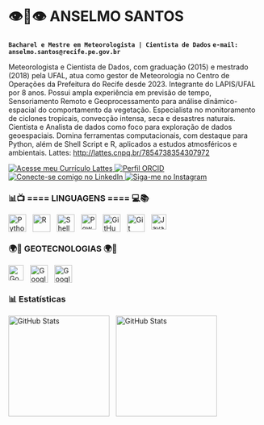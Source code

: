 # 👁👃👁 ANSELMO SANTOS
**`Bacharel e Mestre em Meteorologista | Cientista de Dados`**
**`e-mail: anselmo.santos@recife.pe.gov.br`**

Meteorologista e Cientista de Dados, com graduação (2015) e mestrado (2018) pela UFAL, atua como gestor de Meteorologia no Centro de Operações da Prefeitura do Recife desde 2023. Integrante do LAPIS/UFAL por 8 anos. Possui ampla experiência em previsão de tempo, Sensoriamento Remoto e Geoprocessamento para análise dinâmico-espacial do comportamento da vegetação. Especialista no monitoramento de ciclones tropicais, convecção intensa, seca e desastres naturais. Cientista e Analista de dados como foco para exploração de dados geoespaciais. Domina ferramentas computacionais, com destaque para Python, além de Shell Script e R, aplicados a estudos atmosféricos e ambientais. Lattes: http://lattes.cnpq.br/7854738354307972

   <p align="left">
    <a href="http://lattes.cnpq.br/7854738354307972">
        <img alt="Acesse meu Currículo Lattes" title="Lattes" 
             src="https://img.shields.io/badge/Lattes-1155ba?style=for-the-badge&logo=academia&logoColor=white"/>
    </a>
    <a href="https://orcid.org/0000-0002-0890-9468">
        <img alt="Perfil ORCID" title="ORCID" 
             src="https://img.shields.io/badge/ORCID-000?style=for-the-badge&logo=orcid&logoColor=white&color=brightgreen"/>
  </a>
    <a href="https://www.linkedin.com/in/anselmo-santos-61a497127/">
        <img alt="Conecte-se comigo no LinkedIn" title="LinkedIn" 
             src="https://img.shields.io/badge/LinkedIn-Connect-orange?style=for-the-badge&logo=linkedin&logoColor=white"/>
    </a>
    <a href="https://www.instagram.com/anselmo.icat.ufal">
        <img alt="Siga-me no Instagram" title="Instagram" 
             src="https://img.shields.io/badge/Instagram-Follow-833AB4?style=for-the-badge&logo=instagram&logoColor=white"/>
    </a>
</p>

### 📊📺 ==== LINGUAGENS ==== 💻📚 ###

<img 
    align="left" 
    alt="Python" 
    title="Python"
    width="35px" 
    style="padding-right: 10px;" 
    src="https://cdn.jsdelivr.net/gh/devicons/devicon@latest/icons/python/python-original.svg" 
/>
<img 
    align="left" 
    alt="R" 
    title="R" 
    width="35px" 
    style="padding-right: 10px;" 
    src="https://cdn.jsdelivr.net/gh/devicons/devicon@latest/icons/r/r-original.svg" 
/>
<img 
    align="left" 
    alt="Shell Script" 
    title="Shell Script"
    width="35px" 
    style="padding-right: 10px;" 
    src="https://img.icons8.com/doodle/512/bash.png" 
/>
<img 
    align="left" 
    alt="Power BI" 
    title="Power BI"
    width="30px" 
    style="padding-right: 10px;" 
    src="https://cnicursos.com.br/wp-content/uploads/2023/12/Power-bi.jpg" 
/>
<img 
    align="left" 
    alt="GitHub" 
    title="GitHub"
    width="35px" 
    style="padding-right: 10px;" 
    src="https://ugc.production.linktr.ee/T1YgVck0Tp68UU3lrlbX_github_Octocat.png?io=true&size=thumbnail-stack-v1_0" 
/>
<img 
    align="left" 
    alt="Git" 
    title="Git"
    width="35px" 
    style="padding-right: 10px;" 
    src="https://cdn.jsdelivr.net/gh/devicons/devicon@latest/icons/git/git-original.svg" 
/>
<img 
    align="left" 
    alt="JavaScript" 
    title="JavaScript"
    width="30px" 
    style="padding-right: 10px;" 
    src="https://encrypted-tbn0.gstatic.com/images?q=tbn:ANd9GcSjNzNMC32aTaedQd9pA3RBNTZ6XLZtyiiZs2jM8vyF1U6OoFzwI9lkw4d93FFSNClw8yo&usqp=CAU" 
/>

<br/>
<br/>

### 🌍🚀 GEOTECNOLOGIAS 🌍🚀 ###

<img 
    align="left" 
    alt="Google Earth Engine" 
    title="Google Earth Engine"
    width="30px" 
    style="padding-right: 10px;" 
    src="https://encrypted-tbn0.gstatic.com/images?q=tbn:ANd9GcRr9yGcT3lHFPkSYbCRVEZGiRbXSLXqUOUNFOd8sHlNjGztmf_IQ5yuSfWe-x6VwWX8nMw&usqp=CAU" 
/>
<img 
    align="left" 
    alt="Google Earth Engine" 
    title="Google Earth Engine"
    width="35px" 
    style="padding-right: 10px;" 
    src="https://upload.wikimedia.org/wikipedia/commons/thumb/9/91/QGIS_logo_new.svg/2048px-QGIS_logo_new.svg.png" 
/>

<img 
    align="left" 
    alt="Google Earth Engine" 
    title="Google Earth Engine"
    width="35px" 
    style="padding-right: 10px;" 
    src="https://www.nieuwlandgeo.nl/wp-content/uploads/ArcMapGISPro_m.png" 
/>

<br/>
<br/>

### 📊 Estatísticas ###

  <img 
    align="left" 
    alt="GitHub Stats" 
    height="200" 
    style="padding-right: 10px;" 
    src="https://github-readme-stats.vercel.app/api?username=anselmo2022&show_icons=true&theme=tokyonight&include_all_commits=true&locale=pt-br" 
  />

<img 
      align="left" 
      alt="GitHub Stats" 
      height="200" 
      src="https://github-readme-stats.vercel.app/api/top-langs/?username=anselmo2022&theme=tokyonight&layout=compact&custom_title=GEOTECNOLOGIAS&langs_count=9" 
  />
